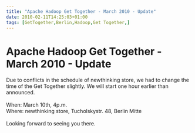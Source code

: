 ```yaml
---
title: "Apache Hadoop Get Together - March 2010 - Update"
date: 2010-02-11T14:25:03+01:00
tags: [GetTogether,Berlin,Hadoop,Get Together,]
---
```


# Apache Hadoop Get Together - March 2010 - Update


Due to conflicts in the schedule of newthinking store, we had to change the time of the Get Together slightly. We will 
start one hour earlier than announced.<br><br>When: March 10th, 4p.m.<br>Where: newthinking store, Tucholskystr. 48, 
Berlin Mitte<br><br>Looking forward to seeing you there.
